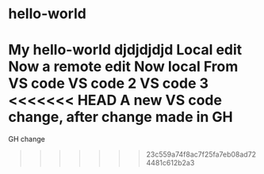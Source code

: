 # hello-world
My hello-world
djdjdjdjd
Local edit
Now a remote edit
Now local
From VS code
VS code 2
VS code 3
<<<<<<< HEAD
A new VS code change, after change made in GH
=======
GH change
>>>>>>> 23c559a74f8ac7f25fa7eb08ad724481c612b2a3
